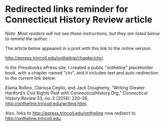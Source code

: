 # Redirected links reminder for Connecticut History Review article

*Note: Most readers will not see these instructions, but they are listed below to remind the author.*

The article below appeared in a print with this link to the online version:

http://epress.trincoll.edu/ontheline/chapter/chr/

In the Pressbooks ePress site, I created a public "ontheline" placeholder book, with a chapter named "chr", and it includes text and auto-redirection to the current link below:

Elaina Rollins, Clarissa Ceglio, and Jack Dougherty, “Writing Greater Hartford’s Civil Rights Past with ConnecticutHistory.Org,” *Connecticut History Review* 53, no. 2 (2014): 220–26, <http://ontheline.trincoll.edu/writing.html>.


Also, links to http://epress.trincoll.edu/ontheline now redirect to http://ontheline.trincoll.edu
